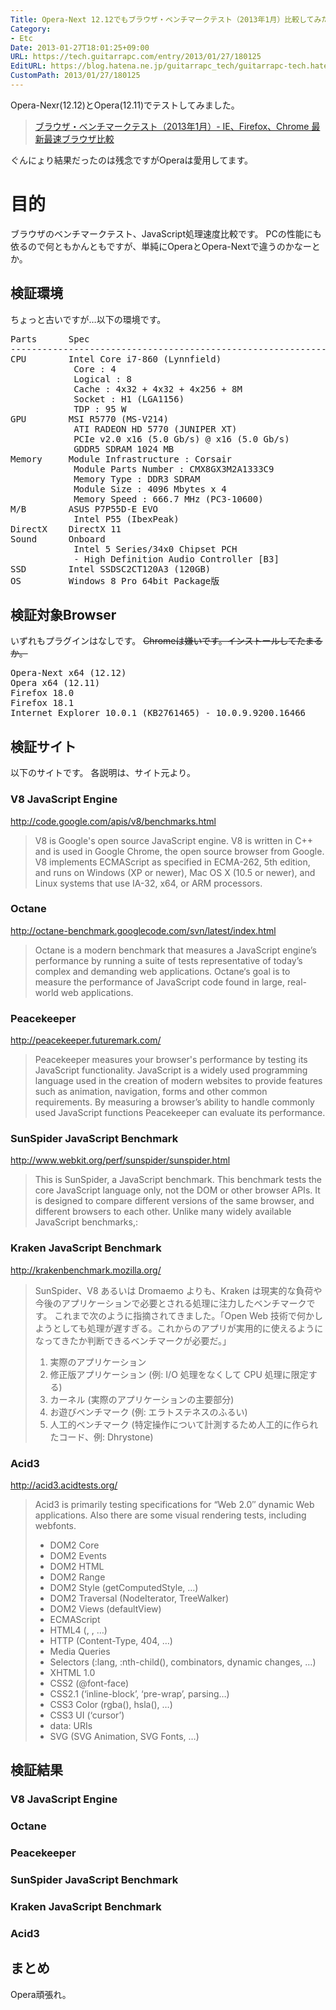 ```yaml
---
Title: Opera-Next 12.12でもブラウザ・ベンチマークテスト（2013年1月）比較してみた
Category:
- Etc
Date: 2013-01-27T18:01:25+09:00
URL: https://tech.guitarrapc.com/entry/2013/01/27/180125
EditURL: https://blog.hatena.ne.jp/guitarrapc_tech/guitarrapc-tech.hatenablog.com/atom/entry/11696248318757675312
CustomPath: 2013/01/27/180125
---
```


<p>Opera-Nexr(12.12)とOpera(12.11)でテストしてみました。</p>
<blockquote><a href="http://memorva.jp/internet/pc/browser_benchmark_ie_firefox_chrome_201301.php" target="_blank">ブラウザ・ベンチマークテスト（2013年1月）- IE、Firefox、Chrome 最新最速ブラウザ比較</a></blockquote>
<p>ぐんにょり結果だったのは残念ですがOperaは愛用してます。 </p>
<h1>目的</h1>
<p>ブラウザのベンチマークテスト、JavaScript処理速度比較です。 PCの性能にも依るので何ともかんともですが、単純にOperaとOpera-Nextで違うのかなーとか。</p>
<h2>検証環境</h2>
<p>ちょっと古いですが…以下の環境です。</p>
<pre class="brush: powershell">Parts      Spec
-------------------------------------------------------------------
CPU        Intel Core i7-860 (Lynnfield)
            Core : 4
            Logical : 8
            Cache : 4x32 + 4x32 + 4x256 + 8M
            Socket : H1 (LGA1156)
            TDP : 95 W
GPU        MSI R5770 (MS-V214)
            ATI RADEON HD 5770 (JUNIPER XT)
            PCIe v2.0 x16 (5.0 Gb/s) @ x16 (5.0 Gb/s)
            GDDR5 SDRAM 1024 MB
Memory     Module Infrastructure : Corsair
            Module Parts Number : CMX8GX3M2A1333C9
            Memory Type : DDR3 SDRAM
            Module Size : 4096 Mbytes x 4
            Memory Speed : 666.7 MHz (PC3-10600)
M/B        ASUS P7P55D-E EVO
            Intel P55 (IbexPeak)
DirectX    DirectX 11
Sound      Onboard
            Intel 5 Series/34x0 Chipset PCH
            - High Definition Audio Controller [B3]
SSD        Intel SSDSC2CT120A3 (120GB)
OS         Windows 8 Pro 64bit Package版
</pre>
<h2>検証対象Browser</h2>
<p>いずれもプラグインはなしです。 <del datetime="2013-01-27T18:51:51+00:00">Chromeは嫌いです。インストールしてたまるか。</del></p>
<pre class="brush: powershell">Opera-Next x64 (12.12)
Opera x64 (12.11)
Firefox 18.0
Firefox 18.1
Internet Explorer 10.0.1 (KB2761465) - 10.0.9.9200.16466
</pre>
<h2>検証サイト</h2>
<p>以下のサイトです。 各説明は、サイト元より。</p>
<h3>V8 JavaScript Engine</h3>
<p><a href="http://code.google.com/apis/v8/benchmarks.html" target="_blank">http://code.google.com/apis/v8/benchmarks.html</a></p>
<blockquote>V8 is Google's open source JavaScript engine. V8 is written in C++ and is used in Google Chrome, the open source browser from Google. V8 implements ECMAScript as specified in ECMA-262, 5th edition, and runs on Windows (XP or newer), Mac OS X (10.5 or newer), and Linux systems that use IA-32, x64, or ARM processors.</blockquote>
<h3>Octane</h3>
<p><a href="http://octane-benchmark.googlecode.com/svn/latest/index.html" target="_blank">http://octane-benchmark.googlecode.com/svn/latest/index.html</a></p>
<blockquote>Octane is a modern benchmark that measures a JavaScript engine’s performance by running a suite of tests representative of today’s complex and demanding web applications. Octane‘s goal is to measure the performance of JavaScript code found in large, real-world web applications.</blockquote>
<h3>Peacekeeper</h3>
<p><a href="http://peacekeeper.futuremark.com/" target="_blank">http://peacekeeper.futuremark.com/</a></p>
<blockquote>Peacekeeper measures your browser's performance by testing its JavaScript functionality. JavaScript is a widely used programming language used in the creation of modern websites to provide features such as animation, navigation, forms and other common requirements. By measuring a browser’s ability to handle commonly used JavaScript functions Peacekeeper can evaluate its performance.</blockquote>
<h3>SunSpider JavaScript Benchmark</h3>
<p><a href="http://www.webkit.org/perf/sunspider/sunspider.html" target="_blank">http://www.webkit.org/perf/sunspider/sunspider.html</a></p>
<blockquote>This is SunSpider, a JavaScript benchmark. This benchmark tests the core JavaScript language only, not the DOM or other browser APIs. It is designed to compare different versions of the same browser, and different browsers to each other. Unlike many widely available JavaScript benchmarks,:</blockquote>
<h3>Kraken JavaScript Benchmark</h3>
<p><a href="http://krakenbenchmark.mozilla.org/" target="_blank">http://krakenbenchmark.mozilla.org/</a></p>
<blockquote>SunSpider、V8 あるいは Dromaemo よりも、Kraken は現実的な負荷や今後のアプリケーションで必要とされる処理に注力したベンチマークです。 これまで次のように指摘されてきました。「Open Web 技術で何かしようとしても処理が遅すぎる。これからのアプリが実用的に使えるようになってきたか判断できるベンチマークが必要だ。」
<ol>
<li>実際のアプリケーション</li>
<li>修正版アプリケーション (例: I/O 処理をなくして CPU 処理に限定する)</li>
<li>カーネル (実際のアプリケーションの主要部分)</li>
<li>お遊びベンチマーク (例: エラトステネスのふるい)</li>
<li>人工的ベンチマーク (特定操作について計測するため人工的に作られたコード、例: Dhrystone)</li>
</ol>
</blockquote>
<h3>Acid3</h3>
<p><a href="http://acid3.acidtests.org/" target="_blank">http://acid3.acidtests.org/</a></p>
<blockquote>Acid3 is primarily testing specifications for “Web 2.0″ dynamic Web applications. Also there are some visual rendering tests, including webfonts.
<ul>
<li>DOM2 Core</li>
<li>DOM2 Events</li>
<li>DOM2 HTML</li>
<li>DOM2 Range</li>
<li>DOM2 Style (getComputedStyle, …)</li>
<li>DOM2 Traversal (NodeIterator, TreeWalker)</li>
<li>DOM2 Views (defaultView)</li>
<li>ECMAScript</li>
<li>HTML4 (, , …)</li>
<li>HTTP (Content-Type, 404, …)</li>
<li>Media Queries</li>
<li>Selectors (:lang, :nth-child(), combinators, dynamic changes, …)</li>
<li>XHTML 1.0</li>
<li>CSS2 (@font-face)</li>
<li>CSS2.1 (‘inline-block’, ‘pre-wrap’, parsing…)</li>
<li>CSS3 Color (rgba(), hsla(), …)</li>
<li>CSS3 UI (‘cursor’)</li>
<li>data: URIs</li>
<li>SVG (SVG Animation, SVG Fonts, …)</li>
</ul>
</blockquote>
<h2>検証結果</h2>
<h3>V8 JavaScript Engine</h3>
<h3>Octane</h3>
<h3>Peacekeeper</h3>
<h3>SunSpider JavaScript Benchmark</h3>
<h3>Kraken JavaScript Benchmark</h3>
<h3>Acid3</h3>
<h2>まとめ</h2>
<p>Opera頑張れ。</p>
